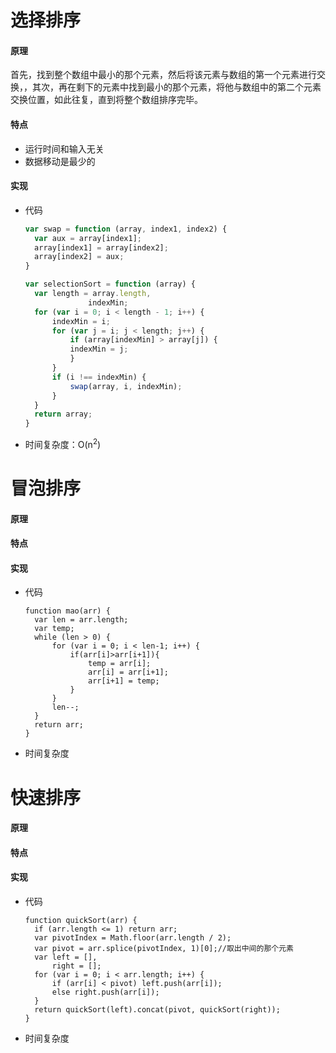 # 选择排序

#### 原理

首先，找到整个数组中最小的那个元素，然后将该元素与数组的第一个元素进行交换，，其次，再在剩下的元素中找到最小的那个元素，将他与数组中的第二个元素交换位置，如此往复，直到将整个数组排序完毕。

#### 特点

+ 运行时间和输入无关
+ 数据移动是最少的

#### 实现

+ 代码

  ```javascript
  var swap = function (array, index1, index2) {
  	var aux = array[index1];
  	array[index1] = array[index2];
  	array[index2] = aux;
  }
  
  var selectionSort = function (array) {
  	var length = array.length,
  				indexMin;
  	for (var i = 0; i < length - 1; i++) {
  		indexMin = i;
  		for (var j = i; j < length; j++) {
  			if (array[indexMin] > array[j]) {
  			indexMin = j; 
  			}
  		}
  		if (i !== indexMin) {
  			swap(array, i, indexMin); 
  		}
  	} 
  	return array;
  }
  ```

+ 时间复杂度：O(n<sup>2</sup>)



# 冒泡排序

#### 原理



#### 特点



#### 实现

+ 代码

  ```
  function mao(arr) {
  	var len = arr.length;
  	var temp;
  	while (len > 0) {
  		for (var i = 0; i < len-1; i++) {
  			if(arr[i]>arr[i+1]){
  				temp = arr[i];
  				arr[i] = arr[i+1];
  				arr[i+1] = temp;
  			}
  		}
  		len--;
  	}
  	return arr;
  }
  ```

+ 时间复杂度





# 快速排序

#### 原理



#### 特点



#### 实现

+ 代码

  ```
  function quickSort(arr) {
  	if (arr.length <= 1) return arr;
  	var pivotIndex = Math.floor(arr.length / 2);
  	var pivot = arr.splice(pivotIndex, 1)[0];//取出中间的那个元素          
  	var left = [],
  		right = [];
  	for (var i = 0; i < arr.length; i++) {
  		if (arr[i] < pivot) left.push(arr[i]);
  		else right.push(arr[i]);
  	}
  	return quickSort(left).concat(pivot, quickSort(right));
  }
  
  ```
  
  
  
+ 时间复杂度